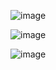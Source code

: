 ![image](https://github.com/user-attachments/assets/708fe2fa-74ce-4cff-88fd-e6a21df8af07)

![image](https://github.com/user-attachments/assets/4c967cc1-9fd5-40cb-b7e3-5aeefe3e8bae)

![image](https://github.com/user-attachments/assets/28c38caf-9485-4bfa-a163-26020bb0682f)









